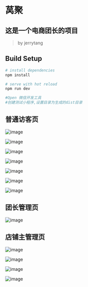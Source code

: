 # 莴聚

## 这是一个电商团长的项目

> by jerrytang

## Build Setup

```bash
# install dependencies
npm install

# serve with hot reload
npm run dev

#Open 微信开发工具
#创建测试小程序,设置目录为生成的dist目录
```

## 普通访客页

![image](https://github.com/jerrytang67/mpvue-woju/blob/master/png/1.png)


![image](https://github.com/jerrytang67/mpvue-woju/tree/master/png/2.png)


![image](https://github.com/jerrytang67/mpvue-woju/tree/master/png/3.png)


![image](https://github.com/jerrytang67/mpvue-woju/tree/master/png/4.png)


![image](https://github.com/jerrytang67/mpvue-woju/tree/master/png/5.png)


![image](https://github.com/jerrytang67/mpvue-woju/tree/master/png/6.png)


![image](https://github.com/jerrytang67/mpvue-woju/tree/master/png/7.png)



## 团长管理页

![image](https://github.com/jerrytang67/mpvue-woju/tree/master/png/8.png)



## 店铺主管理页

![image](https://github.com/jerrytang67/mpvue-woju/tree/master/png/9.png)


![image](https://github.com/jerrytang67/mpvue-woju/tree/master/png/10.png)


![image](https://github.com/jerrytang67/mpvue-woju/tree/master/png/11.png)


![image](https://github.com/jerrytang67/mpvue-woju/tree/master/png/12.png)
